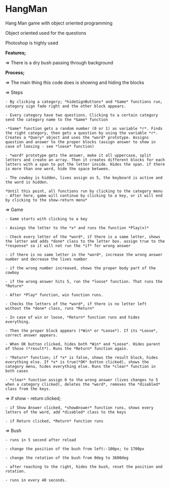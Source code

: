 # HangMan
Hang Man game with object oriented programming

Object oriented used for the questions

Photoshop is highly used

**Features;**

=> There is a dry bush passing through background

**Process;**

=> The main thing this code does is showing and hiding the blocks

=> Steps

    - By clicking a category; *hideSignButtons* and *Game* functions run, category sign fade right and the other block appears.

    - Every category have two questions. Clicking to a certain category send the category name to the *Game* function
    
    -*Game* function gets a random number (0 or 1) as variable *r*. Finds the right category, then gets a question by using the variable *r*. Creates a *Query* object and uses the *word* prototype. Assigns question and answer to the proper blocks (assign answer to show in case of loosing - see *loose* function)

    - *word* prototype gets the answer, make it all uppercase, split letters and create an array. Then it creates different blocks for each letters with a span to put the letter inside. Hides the span. if there is more than one word, hide the space between.

    - The cowboy is hidden, lives assign as 5, the keyboard is active and the word is hidden.

    *Until this point, all functions run by clicking to the category menu - After here, game will continue by clicking to a key, or it will end by clicking to the show-return menu*

=> Game
    
    - Game starts with clicking to a key
    
    - Assings the letter to the *x* and runs the function *Play(x)*
    
    - Check every letter of the *word*, if there is a same letter, shows the letter and adds *done* class to the letter box. assign true to the *response* so it will not run the *if* for wrong answer

    - if there is no same letter in the *word*, increase the wrong answer number and decrease the lives number

    - if the wrong number increased, shows the proper body part of the cowboy

    - if the wrong answer hits 5, run the *loose* function. That runs the *Return*

    - After *Play* function, win function runs. 

    - Checks the letters of the *word*, if there is no letter left  without the *done* class, runs *Return*

    - In case of win or loose, *Return* function runs and hides everything.

    - Then the proper block appears (*Win* or *Loose*). If its *Loose*, correct answer appears.

    - When OK button clicked, hides both *Win* and *Loose*. Hides parent of those (*result*). Runs the *Return* function again.

    - *Return* function; if *x* is false, shows the result block, hides everything else. If *x* is true(*OK* button clicked), shows the category menu, hides everything else. Runs the *clear* function in both cases

    - *clear* function assign 0 to the wrong answer (lives changes to 5 when a category clicked), deletes the *word*, removes the *disabled* class from the keys.

=> if show - return clicked;

    - if Show Answer clicked, *showAnswer* function runs, shows every letters of the word, add *disabled* class to the keys

    - if Return clicked, *Return* function runs

=> Bush
    
    - runs in 5 second after reload

    - change the position of the bush from left:-100px; to 1700px

    - change the rotation of the bush from 0deg to 3600deg

    - after reaching to the right, hides the bush, reset the position and rotation.
    
    - runs in every 40 seconds. 